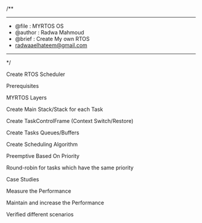 /**
 ******************************************************************************
 * @file           :  MYRTOS OS
 * @author         : Radwa Mahmoud
 * @brief          : Create My own RTOS
 * radwaaelhateem@gmail.com
 ******************************************************************************
 */
 
Create  RTOS Scheduler 


Prerequisites

 MYRTOS Layers
 
Create Main Stack/Stack for each Task 

Create TaskControlFrame (Context Switch/Restore)

Create Tasks Queues/Buffers

Create Scheduling Algorithm

Preemptive Based On Priority 

Round-robin for tasks which have the same priority

Case Studies 

Measure the Performance 

Maintain and increase the Performance 

Verified different scenarios 
